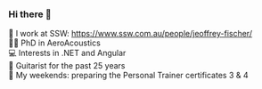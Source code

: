 ### Hi there 👋

🏢 I work at SSW: https://www.ssw.com.au/people/jeoffrey-fischer/ <br />
🧑‍🎓 PhD in AeroAcoustics <br />
💻 Interests in .NET and Angular <br />
🎸 Guitarist for the past 25 years <br />
💪 My weekends: preparing the Personal Trainer certificates 3 & 4
